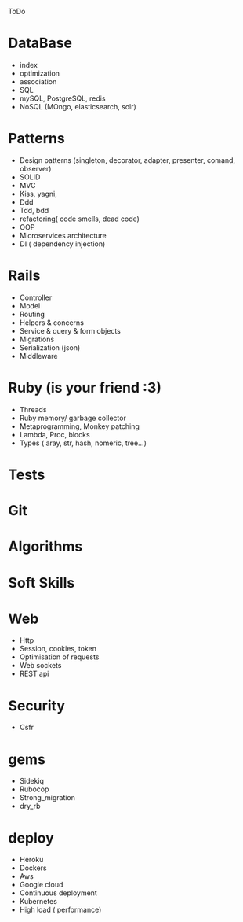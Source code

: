 ToDo

# DataBase
- index
- optimization
- association
- SQL
- mySQL, PostgreSQL, redis
- NoSQL (MOngo, elasticsearch, solr)

# Patterns
- Design patterns (singleton, decorator, adapter, presenter, comand, observer)
- SOLID
- MVC
- Kiss, yagni,
- Ddd
- Tdd, bdd
- refactoring( code smells, dead code)
- OOP
- Microservices architecture 
- DI ( dependency injection) 


# Rails
- Controller
- Model
- Routing
- Helpers & concerns
- Service & query & form objects
- Migrations
- Serialization (json)
- Middleware 

# Ruby (is your friend :3)
- Threads
- Ruby memory/ garbage collector
- Metaprogramming, Monkey patching
- Lambda, Proc, blocks
- Types ( aray, str, hash, nomeric, tree…)

# Tests
# Git
# Algorithms
# Soft Skills
# Web
- Http
- Session, cookies, token
- Optimisation of requests
- Web sockets
- REST api

# Security
- Csfr

# gems
- Sidekiq
- Rubocop
- Strong_migration
- dry_rb

# deploy
- Heroku
- Dockers
- Aws
- Google cloud
- Continuous deployment
- Kubernetes
- High load  ( performance)
